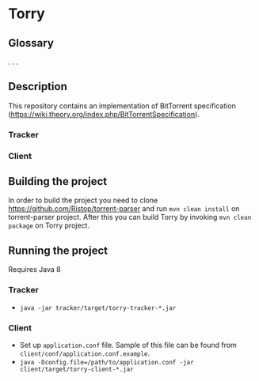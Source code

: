 # Torry

## Glossary

. . .

## Description

This repository contains an implementation of BitTorrent specification (https://wiki.theory.org/index.php/BitTorrentSpecification).

### Tracker


### Client

## Building the project

In order to build the project you need to clone https://github.com/Ristop/torrent-parser and run `mvn clean install` on torrent-parser project. After this you can build Torry by invoking `mvn clean package` on Torry project.

## Running the project

Requires Java 8

### Tracker
* `java -jar tracker/target/torry-tracker-*.jar`
### Client
* Set up `application.conf` file. Sample of this file can be found from `client/conf/application.conf.example`.
* `java -Dconfig.file=/path/to/application.conf -jar client/target/torry-client-*.jar`
